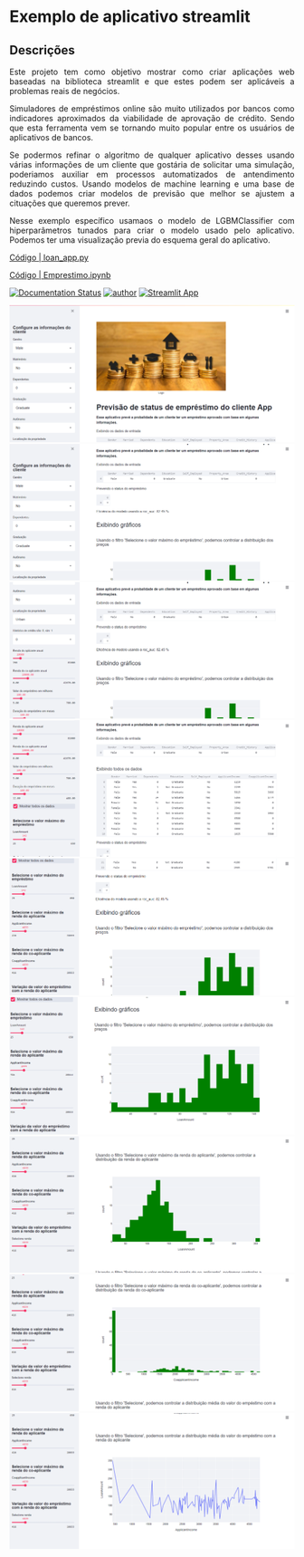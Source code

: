 # Exemplo de aplicativo streamlit
## Descrições
<p align="justify"> Este projeto tem como objetivo mostrar como criar aplicações web baseadas na biblioteca streamlit e
  que estes podem ser aplicáveis a problemas reais de negócios. </p>
  
<p align="justify"> Simuladores de empréstimos online são muito utilizados por bancos como indicadores aproximados da viabilidade de aprovação de crédito.
  Sendo que esta ferramenta vem se tornando muito popular entre os usuários de aplicativos de bancos. </p>
 
 <p align="justify"> Se podermos refinar o algoritmo de qualquer aplicativo desses usando várias informações de um cliente que gostária de solicitar 
  uma simulação, poderiamos auxiliar em processos automatizados de antendimento reduzindo custos. Usando modelos de machine learning e uma base de dados 
  podemos criar modelos de previsão que melhor se ajustem a cituações que queremos prever. </p>
 
  <p align="justify"> Nesse exemplo específico usamaos o modelo de LGBMClassifier com hiperparâmetros tunados para criar o modelo usado pelo aplicativo. Podemos ter uma visualização previa do esquema geral do aplicativo.  </p>
  
 [Código | loan_app.py](https://github.com/RondinellyMorais/data-science-projet/blob/master/Simulador%20de%20emprestimo/loan_app.py) 
 
 [Código | Emprestimo.ipynb](https://github.com/RondinellyMorais/data-science-projet/edit/master/Simulador%20de%20emprestimo/Emprestimo.ipynb)
  
[![Documentation Status](https://readthedocs.com/projects/streamlit-streamlit/badge/?version=latest)](https://docs.streamlit.io/en/latest/?badge=latest)
[![author](https://img.shields.io/badge/author-rondinelly-red.svg)](https://www.linkedin.com/in/rondinellyoliveiradatascience)
[![Streamlit App](https://static.streamlit.io/badges/streamlit_badge_black_white.svg)](https://streamlit.io/gallery)

![Wellcome](/img/1.png?raw=True)
![Wellcome](/img/2.png?raw=True)
![Wellcome](/img/3.png?raw=True)
![Wellcome](/img/4.png?raw=True)
![Wellcome](/img/5.png?raw=True)
![Wellcome](/img/6.png?raw=True)
![Wellcome](/img/7.png?raw=True)
![Wellcome](/img/8.png?raw=True)
![Wellcome](/img/9.png?raw=True)


